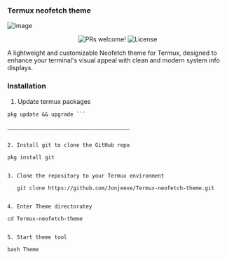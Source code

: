 ### Termux neofetch theme

![Image](https://github.com/user-attachments/assets/de92fb33-bec7-4351-bf35-0d1a24e243a0)

<p align="center">
  <img src="https://img.shields.io/badge/PRs-welcome-%235FCC6F.svg" alt="PRs welcome!" />

  <img alt="License" src="https://img.shields.io/badge/license-MIT-%235FCC6F">
</p>

<p>A lightweight and customizable Neofetch theme for Termux, designed to enhance your terminal's visual appeal with clean and modern system info displays.
</p>

### Installation

1. Update termux packages 
```bash1
pkg update && upgrade ```

_______________________________________


2. Install git to clone the GitHub repo

pkg install git


3. Clone the repository to your Termux environment 

   git clone https://github.com/Jonjeexe/Termux-neofetch-theme.git


4. Enter Theme directoratey 

cd Termux-neofetch-theme


5. Start theme tool

bash Theme
